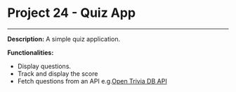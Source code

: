 # Project 24 - Quiz App
---
**Description:**
A simple quiz application.

**Functionalities:**
*   Display questions.
*   Track and display the score
*   Fetch questions from an API e.g.[Open Trivia DB API](https://opentdb.com/api_config.php)